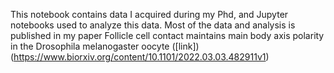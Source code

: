 This notebook contains data I acquired during my Phd, and Jupyter notebooks used to analyze this data.
Most of the data and analysis is published in my paper Follicle cell contact maintains main body axis polarity in the Drosophila melanogaster oocyte ([link])(https://www.biorxiv.org/content/10.1101/2022.03.03.482911v1)
